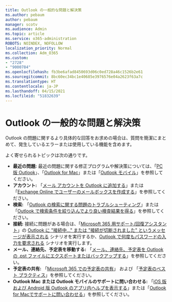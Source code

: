 ```yaml
---
title: Outlook の一般的な問題と解決策
ms.author: pebaum
author: pebaum
manager: scotv
ms.audience: Admin
ms.topic: article
ms.service: o365-administration
ROBOTS: NOINDEX, NOFOLLOW
localization_priority: Normal
ms.collection: Adm_O365
ms.custom:
- "2728"
- "9000784"
ms.openlocfilehash: fb3be6afad8450693d06c0ed728a46c1526b2e61
ms.sourcegitcommit: 8bc60ec34bc1e40685e3976576e04a2623f63a7c
ms.translationtype: HT
ms.contentlocale: ja-JP
ms.lasthandoff: 04/15/2021
ms.locfileid: "51832639"
---
```

# <a name="outlook-common-issues-and-resolutions"></a>Outlook の一般的な問題と解決策

Outlook の問題に関するより具体的な回答をお求めの場合は、質問を簡潔にまとめて、発生しているエラーまたは使用している機能を含めます。

よく寄せられるトピックは次の通りです。

- **最近の問題:** 最近の問題に関する修正プログラムや解決策については、「[PC 版 Outlook](https://support.office.com/article/ecf61305-f84f-4e13-bb73-95a214ac1230)」、「[Outlook for Mac](https://support.office.com/article/54afa5e3-db38-422a-9d94-3b55330ded8e)」または「[Outlook モバイル](https://support.office.com/article/a264ef01-9c88-48fb-9285-7017e4f31f02)」を参照してください。
- **アカウント:** 「[メール アカウントを Outlook に追加する](https://support.office.com/article/6e27792a-9267-4aa4-8bb6-c84ef146101b)」または「[Exchange Online でユーザーのメールボックスを作成する](https://docs.microsoft.com/Exchange/recipients-in-exchange-online/create-user-mailboxes)」を参照してください。
- **検索:** 「[Outlook の検索に関する問題のトラブルシューティング](https://support.office.com/article/2556b11f-f4d8-46be-b0a7-de33a3f4f066)」または「[Outlook で検索条件を絞り込んでより良い検査結果を得る](https://support.office.com/article/D824D1E9-A255-4C8A-8553-276FB895A8DA)」を参照してください。
- **接続:** 接続に問題がある場合は、「[Microsoft 365 用サポート/回復アシスタント](https://diagnostics.outlook.com/#/)」の [Outlook に "接続中..." または "接続が切断されました" というメッセージが表示される](https://aka.ms/SaRA-OutlookDisconnect) シナリオを実行するか、[Outlook で何度もパスワードの入力を要求される](https://aka.ms/SaRA-OutlookPwdPrompt) シナリオを実行します。
- **メール、連絡先、予定表を移動する:** 「[メール、連絡先、予定表を Outlook の .pst ファイルにエクスポートまたはバックアップする](https://support.office.com/article/14252b52-3075-4e9b-be4e-ff9ef1068f91)」を参照してください。
- **予定表の共有:** 「[Microsoft 365 での予定表の共有](https://support.office.com/article/b576ecc3-0945-4d75-85f1-5efafb8a37b4)」 および 「[予定表のベスト プラクティス](https://support.office.com/article/D93F72D3-2361-4E0D-8D6A-5C4939C17F39)」を参照してください。
- **Outlook Mac または Outlook モバイルのサポートに問い合わせる:** 「[iOS 版および Android 版 Outlook のアプリ内ヘルプを表示する](https://support.office.com/article/218a22d1-9fa5-4889-b689-de1c63493243)」または「[Outlook for Macでサポートに問い合わせる](https://support.office.com/article/d0410177-8e65-4487-93f7-206a3a3d71a8)」を参照してください。
